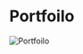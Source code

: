 # Portfoilo

![Portfoilo](https://user-images.githubusercontent.com/36513491/136339483-3f96363a-f9d0-4052-9dd5-e3f552f4d4e5.jpeg)
